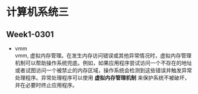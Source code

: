 # 计算机系统三

## Week1-0301

- vmm  
vmm, 虚拟内存管理。在发生内存访问错误或其他异常情况时，虚拟内存管理机制可以帮助操作系统兜底。例如，如果应用程序尝试访问一个不存在的地址或者试图访问一个被禁止的内存区域，操作系统会检测到这些错误并触发异常处理程序。异常处理程序可以使用 **虚拟内存管理机制** 来保护系统不被破坏，并在必要时终止应用程序。
